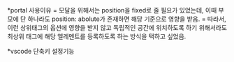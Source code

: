 \*portal 사용이유
= 모달을 위해서는 position을 fixed로 줄 필요가 있었는데, 이때 부모에 단 하나라도 position: abolute가 존재하면 해당 기준으로 영향을 받음.
= 따라서, 이런 상위태그의 옵션에 영향을 받지 않고 독립적인 공간에 위치하도록 하기 위해서라도 최상위 태그에 해당 엘레멘트를 등록하도록 하는 방식을 택하고 싶었음.

\*vscode 단축키 설정기능
